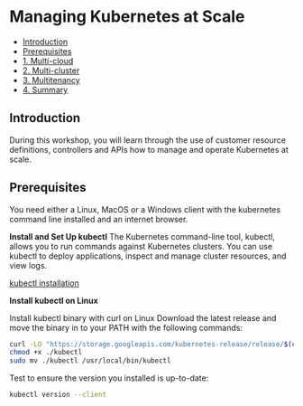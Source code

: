 # Managing Kubernetes at Scale

* [Introduction](#introduction)
* [Prerequisites](#Prerequisites)
* [1. Multi-cloud](https://github.com/mesosphere/kommander-workshop-student/blob/master/multi-cloud-lab.md)
* [2. Multi-cluster](https://github.com/mesosphere/kommander-workshop-student/blob/master/multi-cluster-lab.md)
* [3. Multitenancy](https://github.com/mesosphere/kommander-workshop-student/blob/master/multitenancy-lab.md)
* [4. Summary](https://github.com/mesosphere/kommander-workshop-student/blob/master/summary.md)

## Introduction

During this workshop, you will learn through the use of customer resource definitions, controllers and APIs how to manage and operate Kubernetes at scale.

## Prerequisites

You need either a Linux, MacOS or a Windows client with the kubernetes command line installed and an internet browser.

**Install and Set Up kubectl**
The Kubernetes command-line tool, kubectl, allows you to run commands against Kubernetes clusters. You can use kubectl to deploy applications, inspect and manage cluster resources, and view logs.

[kubectl installation](https://kubernetes.io/docs/tasks/tools/install-kubectl/)

**Install kubectl on Linux**

Install kubectl binary with curl on Linux
Download the latest release and move the binary in to your PATH with the following commands:

```bash
curl -LO "https://storage.googleapis.com/kubernetes-release/release/$(curl -s https://storage.googleapis.com/kubernetes-release/release/stable.txt)/bin/linux/amd64/kubectl"```
chmod +x ./kubectl
sudo mv ./kubectl /usr/local/bin/kubectl
```

Test to ensure the version you installed is up-to-date:

```bash
kubectl version --client
```